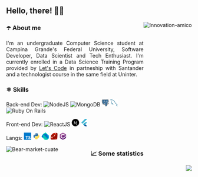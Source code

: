 ## Hello, there! 👋🏽

<a href="https://ibb.co/4SMnQJq"><img height="350px" src="https://i.ibb.co/QHn35Xg/Innovation-amico.png" alt="Innovation-amico" border="0" align="right"></a>

### ☂️ About me 

<p align="justify">I'm an undergraduate Computer Science student at Campina Grande's Federal University, Software Developer, Data Scientist and Tech Enthusiast. I'm currently enrolled in a Data Science Training Program provided by <a href="https://www.letscode.com.br/" target="_blank">Let's Code</a> in partneship with Santander and a technologist course in the same field at Uninter.</p>

### ⚛️ Skills  

Back-end Dev: 
<img width ='20px' src ='https://raw.githubusercontent.com/rahulbanerjee26/githubAboutMeGenerator/main/icons/nodejs.svg' alt="NodeJS">
<img width ='20px' src ='https://raw.githubusercontent.com/rahulbanerjee26/githubAboutMeGenerator/main/icons/mongodb.svg' alt="MongoDB"> 
<img src="https://raw.githubusercontent.com/devicons/devicon/master/icons/postgresql/postgresql-original.svg" alt="PostgreSQL" width="20"/>
<img src="https://raw.githubusercontent.com/devicons/devicon/master/icons/mysql/mysql-original.svg" alt="MySQL" width="20"/>
<img height="25px" src="https://i.ibb.co/wLyRHHD/pngegg.png" alt="Ruby On Rails" border="0">

Front-end Dev: 
<img width ='20px' src ='https://raw.githubusercontent.com/rahulbanerjee26/githubAboutMeGenerator/main/icons/reactjs.svg' alt="ReactJS">
<img width ='20px' src ='https://raw.githubusercontent.com/devicons/devicon/master/icons/nextjs/nextjs-original.svg' alt="NextJS">
<img width ='20px' src ='https://raw.githubusercontent.com/devicons/devicon/master/icons/flutter/flutter-original.svg' alt="Flutter">

Langs:
<img src="https://raw.githubusercontent.com/devicons/devicon/master/icons/typescript/typescript-original.svg" alt="Typescript" width="20"/>
<img src="https://raw.githubusercontent.com/devicons/devicon/master/icons/python/python-original.svg" alt="Python" width="20"/>
<img src="https://raw.githubusercontent.com/devicons/devicon/master/icons/dart/dart-original.svg" alt="Dart" width="20"/>
<img src="https://raw.githubusercontent.com/devicons/devicon/master/icons/ruby/ruby-original.svg" alt="Ruby" width="20"/>
<img src="https://raw.githubusercontent.com/devicons/devicon/master/icons/csharp/csharp-original.svg" alt="C#" width="20"/>

<a href="https://ibb.co/HYVMMbY"><img height="300px" align="left" src="https://i.ibb.co/QnfqqTn/Bear-market-cuate.png" alt="Bear-market-cuate" border="0"></a>


<h3 align="right"> 📈 Some statistics </h3>
<img align ="right" src="https://github-readme-stats.vercel.app/api?username=joaovictorsl&count_private=true&show_icons=true&theme=nightowl" height="160px" />
